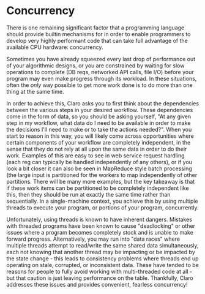 # Concurrency

There is one remaining significant factor that a programming language should provide builtin mechanisms for in order to
enable programmers to develop very highly performant code that can take full advantage of the available CPU hardware:
concurrency.

Sometimes you have already squeezed every last drop of performance out of your algorithmic designs, or you are
constrained by waiting for slow operations to complete (DB reqs, networked API calls, file I/O) before your program may
even make progress through its workload. In these situations, often the *only* way possible to get more work done is to
do more than one thing at the same time.

In order to achieve this, Claro asks you to first think about the dependencies between the various steps in your desired
workflow. These dependencies come in the form of data, so you should be asking yourself, "At any given step in my
workflow, what data do I need to be available in order to make the decisions I'll need to make or to take the actions
needed?". When you start to reason in this way, you will likely come across opportunities where certain components of
your workflow are completely independent, in the sense that they do not rely at all upon the same data in order to do
their work. Examples of this are easy to see in web service request hardling (each reg can typically be handled
independently of any others), or if you look a bit closer it can also be seen in MapReduce style batch processing (the
large input is partitioned for the workers to map independently of other partitions. There will be many more examples,
but the key takeaway is that if these work items can be partitioned to be completely independent like this, then they
should be run at exactly the same time rather than sequentially. In a single-machine context, you achieve this by using
multiple threads to execute your program, or portions of your program, concurrently.

Unfortunately, using threads is known to have inherent dangers. Mistakes with threaded programs have been known to
cause "deadlocking" or other issues where a program becomes completely stock and is unable to make forward progress.
Alternatively, you may run into "data races" where multiple threads attempt to read/write the same shared data
simultaneously, each not knowing that another thread may be impacting or be impacted by the state change - this leads to
consistency problems where threads end up operating on stale, corrupted, or inconsistent data. These have tended to be
reasons for people to fully avoid working with multi-threaded code at all - but that caution is just leaving performance
on the table. Thankfully, Claro addresses these issues and provides convenient, fearless concurrency! 
